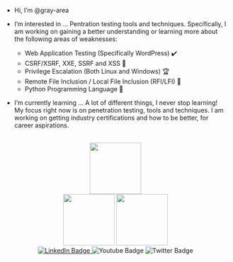 <!---
<div id="header" align="center">
  <img src="https://media.giphy.com/media/ToMjGpKniGqRNLGBrhu/giphy.gif" width="300"/>
</div>
--->

-  Hi, I’m @gray-area

-  I’m interested in ...
      Pentration testing tools and techniques. Specifically, I am working on gaining a better understanding or learning more about the following areas of weaknesses:
      
      * Web Application Testing (Specifically WordPress) ✔️
      * CSRF/XSRF, XXE, SSRF and XSS :cookie:
      * Privilege Escalation (Both Linux and Windows) 🏆
      * Remote File Inclusion / Local File Inclusion (RFI/LFI) 📂
      * Python Programming Language 🐍
      
-  I’m currently learning ...
      A lot of different things, I never stop learning! My focus right now is on penetration testing, tools and techniques. I am working on getting industry certifications and how to be better, for career aspirations.

<br />

<div id="credly" align="center">
  <img src="https://github.com/gray-area/gray-area/blob/main/pictures/giac-web-application-penetration-tester-gwapt.png" width="116"/><br />
  <img src="https://github.com/gray-area/gray-area/blob/main/pictures/giac-certified-penetration-tester-gpen.png" width="116"/>
  <img src="https://github.com/gray-area/gray-area/blob/main/pictures/giac-certified-incident-handler-gcih.png" width="116"/>
</div>

<div id="badges" align="center">
 <a href="https://www.linkedin.com/in/realtaylorcooper/">
  <img src="https://img.shields.io/badge/LinkedIn-blue?style=for-the-badge&logo=linkedin&logoColor=white" alt="LinkedIn Badge"/>
 </a>
  <img src="https://img.shields.io/badge/YouTube-red?style=for-the-badge&logo=youtube&logoColor=white" alt="Youtube Badge"/>
  <img src="https://img.shields.io/badge/Twitter-blue?style=for-the-badge&logo=twitter&logoColor=white" alt="Twitter Badge"/>
</div>

<!---
gray-area/gray-area is a ✨ special ✨ repository because its `README.md` (this file) appears on your GitHub profile.
You can click the Preview link to take a look at your changes.
--->
